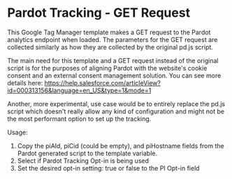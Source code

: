 # Pardot Tracking - GET Request

This Google Tag Manager template makes a GET request to the Pardot analytics endpoint when loaded. The parameters for the GET request are collected similarly as how they are collected by the original pd.js script. 

The main need for this template and a GET request instead of the original script is for the purposes of aligning Pardot with the website's cookie consent and an external consent management solution. You can see more details here: https://help.salesforce.com/articleView?id=000313156&language=en_US&type=1&mode=1

Another, more experimental, use case would be to entirely replace the pd.js script which doesn't really allow any kind of configuration and might not be the most performant option to set up the tracking.

Usage:
1. Copy the piAId, piCid (could be empty), and piHostname fields from the Pardot generated script to the template variable.
2. Select if Pardot Tracking Opt-in is being used
3. Set the desired opt-in setting: true or false to the PI Opt-in field